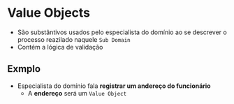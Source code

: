 # Value Objects
- São substântivos usados pelo especialista do domínio ao se descrever o processo reazilado naquele `Sub Domain`
- Contém a  lógica de validação



## Exmplo
- Especialista do domínio fala **registrar um andereço do funcionário**
    - A **endereço** será um `Value Object`